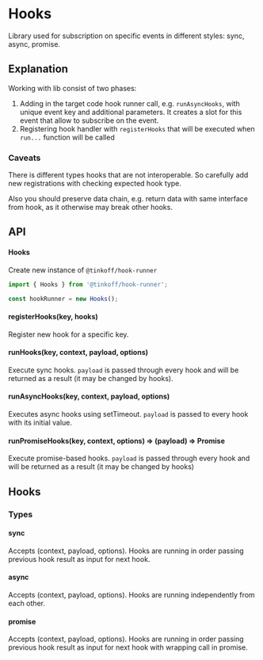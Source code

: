 # Hooks

Library used for subscription on specific events in different styles: sync, async, promise.

## Explanation

Working with lib consist of two phases:

1. Adding in the target code hook runner call, e.g. `runAsyncHooks`, with unique event key and additional parameters. It creates a slot for this event that allow to subscribe on the event.
2. Registering hook handler with `registerHooks` that will be executed when `run...` function will be called

### Caveats

There is different types hooks that are not interoperable. So carefully add new registrations with checking expected hook type.

Also you should preserve data chain, e.g. return data with same interface from hook, as it otherwise may break other hooks.

## API

#### Hooks

Create new instance of `@tinkoff/hook-runner`

```javascript
import { Hooks } from '@tinkoff/hook-runner';

const hookRunner = new Hooks();
```

#### registerHooks(key, hooks)

Register new hook for a specific key.

#### runHooks(key, context, payload, options)

Execute sync hooks. `payload` is passed through every hook and will be returned as a result (it may be changed by hooks).

#### runAsyncHooks(key, context, payload, options)

Executes async hooks using setTimeout. `payload` is passed to every hook with its initial value.

#### runPromiseHooks(key, context, options) => (payload) => Promise

Execute promise-based hooks. `payload` is passed through every hook and will be returned as a result (it may be changed by hooks)

## Hooks

### Types

#### sync

Accepts (context, payload, options). Hooks are running in order passing previous hook result as input for next hook.

#### async

Accepts (context, payload, options). Hooks are running independently from each other.

#### promise

Accepts (context, payload, options). Hooks are running in order passing previous hook result as input for next hook with wrapping call in promise.
